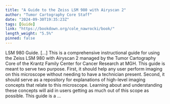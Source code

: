 ```yaml
---
title: "A Guide to the Zeiss LSM 980 with Airyscan 2"
author: "Tumor Cartography Core Staff"
date: "2024-09-30T19:35:23Z"
tags: [Guide]
link: "https://bookdown.org/cole_nawrocki/book/"
length_weight: "5.5%"
pinned: false
---
```


LSM 980 Guide. [...] This is a comprehensive instructional guide for using the Zeiss LSM 980
with Airyscan 2 managed by the Tumor Cartography Core of the Krantz
Family Center for Cancer Research at MGH. This guide is meant to serve
two purpose. First, it should help any user perform imaging on this
microscope without needing to have a technician present. Second, it
should serve as a repository for explanations of high-level imaging
concepts that relate to this microscope. Learning about and
understanding these concepts will aid in users getting as much out of
this scope as possible. This guide is a ...
